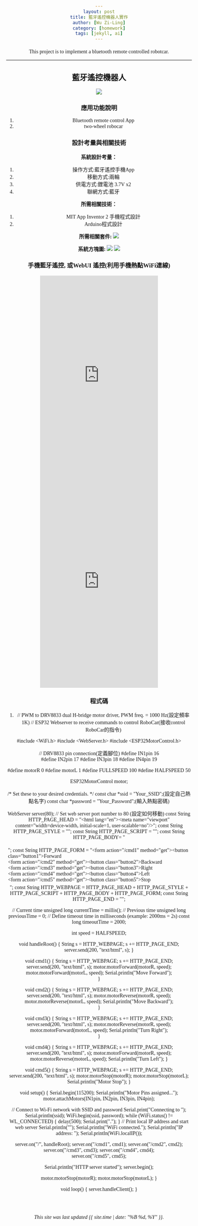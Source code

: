 ```yaml
---
layout: post
title: 藍牙遙控機器人實作
author: [Wu Zi-Ling]
category: [homework]
tags: [jekyll, ai]
---
```


This project is to implement a bluetooth remote controlled robotcar.

---
## 藍牙遙控機器人
![](https://github.com/rkuo2023/MCU-project/blob/main/images/ESP32_RoboCar.jpg)


### 應用功能說明
1. Bluetooth remote control App 
2. two-wheel robocar

### 設計考量與相關技術
**系統設計考量：**<br>
1. 操作方式:藍牙遙控手機App
2. 移動方式:兩輪 
3. 供電方式:鋰電池 3.7V x2
4. 聯網方式:藍牙

**所需相關技術：**
1. MIT App Inventor 2 手機程式設計 
2. Arduino程式設計

**所需相關套件:**
![](https://image.ruten.com.tw/g2/8/d4/16/21440347657238_872.jpg)

**系統方塊圖:**
![](https://github.com/ziling819/MCU-project/blob/main/_posts/PIC.png)
![](https://github.com/ziling819/MCU-project/blob/main/_posts/PIC.png?raw=true)

### 手機藍牙遙控, 或WebUI 遙控(利用手機熱點WiFi連線)
<iframe width="320" height="560" src="https://www.youtube.com/embed/f2BniY4nAnU" title="手機藍牙遙控, 或WebUI 遙控(利用手機熱點WiFi連線)1" frameborder="0" allow="accelerometer; autoplay; clipboard-write; encrypted-media; gyroscope; picture-in-picture; web-share" allowfullscreen></iframe>

<iframe width="320" height="560" src="https://www.youtube.com/embed/3FaQAwD77h4" title="手機藍牙遙控, 或WebUI 遙控(利用手機熱點WiFi連線)2" frameborder="0" allow="accelerometer; autoplay; clipboard-write; encrypted-media; gyroscope; picture-in-picture; web-share" allowfullscreen></iframe>

### 程式碼
1. // PWM to DRV8833 dual H-bridge motor driver, PWM freq. = 1000 Hz(設定頻率1K)
// ESP32 Webserver to receive commands to control RoboCar(接收control RoboCar的指令)

#include <WiFi.h>
#include <WebServer.h>
#include <ESP32MotorControl.h> 

// DRV8833 pin connection(定義腳位)
#define IN1pin 16  
#define IN2pin 17 
#define IN3pin 18 
#define IN4pin 19

#define motorR 0
#define motorL 1
#define FULLSPEED 100
#define HALFSPEED 50

ESP32MotorControl motor;


/* Set these to your desired credentials. */
const char *ssid = "Your_SSID";(設定自己熱點名字)
const char *password = "Your_Password";(輸入熱點密碼)

WebServer server(80); // Set web server port number to 80
(設定如何移動)
const String HTTP_PAGE_HEAD = "<!DOCTYPE html><html lang=\"en\"><head><meta name=\"viewport\" content=\"width=device-width, initial-scale=1, user-scalable=no\"/><title>{v}</title>";
const String HTTP_PAGE_STYLE = "<style>.c{text-align: center;} div,input{padding:5px;font-size:1em;}  input{width:90%;}  body{text-align: center;font-family:verdana;} button{border:0;border-radius:0.6rem;background-color:#1fb3ec;color:#fdd;line-height:2.4rem;font-size:1.2rem;width:100%;} .q{float: right;width: 64px;text-align: right;} .button1 {background-color: #4CAF50;} .button2 {background-color: #008CBA;} .button3 {background-color: #f44336;} .button4 {background-color: #e7e7e7; color: black;} .button5 {background-color: #555555;} </style>";
const String HTTP_PAGE_SCRIPT = "<script>function c(l){document.getElementById('s').value=l.innerText||l.textContent;document.getElementById('p').focus();}</script>";
const String HTTP_PAGE_BODY= "</head><body><div style='text-align:left;display:inline-block;min-width:260px;'>";
const String HTTP_PAGE_FORM = "<form action=\"/cmd1\" method=\"get\"><button class=\"button1\">Forward</button></form></br><form action=\"/cmd2\" method=\"get\"><button class=\"button2\">Backward</button></form></br><form action=\"/cmd3\" method=\"get\"><button class=\"button3\">Right</button></form></br><form action=\"/cmd4\" method=\"get\"><button class=\"button4\">Left</button></form></br><form action=\"/cmd5\" method=\"get\"><button class=\"button5\">Stop</button></form></br></div>";
const String HTTP_WEBPAGE = HTTP_PAGE_HEAD + HTTP_PAGE_STYLE + HTTP_PAGE_SCRIPT + HTTP_PAGE_BODY + HTTP_PAGE_FORM;
const String HTTP_PAGE_END = "</div></body></html>";

// Current time
unsigned long currentTime = millis();
// Previous time
unsigned long previousTime = 0; 
// Define timeout time in milliseconds (example: 2000ms = 2s)
const long timeoutTime = 2000;

int speed = HALFSPEED;

void handleRoot() {
  String s  = HTTP_WEBPAGE; 
  s += HTTP_PAGE_END;
  server.send(200, "text/html", s);
}

void cmd1() {
  String s  = HTTP_WEBPAGE; 
  s += HTTP_PAGE_END;  
  server.send(200, "text/html", s);
  motor.motorForward(motorR, speed);  
  motor.motorForward(motorL, speed);
  Serial.println("Move Forward");   
}

void cmd2() {
  String s  = HTTP_WEBPAGE; 
  s += HTTP_PAGE_END;  
  server.send(200, "text/html", s);
  motor.motorReverse(motorR, speed);
  motor.motorReverse(motorL, speed);
  Serial.println("Move Backward");     
}

void cmd3() {
  String s  = HTTP_WEBPAGE; 
  s += HTTP_PAGE_END;  
  server.send(200, "text/html", s);
  motor.motorReverse(motorR, speed);  
  motor.motorForward(motorL, speed);
  Serial.println("Turn Right");    
}

void cmd4() {
  String s  = HTTP_WEBPAGE; 
  s += HTTP_PAGE_END;  
  server.send(200, "text/html", s);
  motor.motorForward(motorR, speed);
  motor.motorReverse(motorL, speed);
  Serial.println("Turn Left"); 
}

void cmd5() {
  String s  = HTTP_WEBPAGE; 
  s += HTTP_PAGE_END;  
  server.send(200, "text/html", s);
  motor.motorStop(motorR);
  motor.motorStop(motorL);
  Serial.println("Motor Stop");
}

void setup() {
  Serial.begin(115200);
  Serial.println("Motor Pins assigned...");
  motor.attachMotors(IN1pin, IN2pin, IN3pin, IN4pin);
  
  // Connect to Wi-Fi network with SSID and password
  Serial.print("Connecting to ");
  Serial.println(ssid);
  WiFi.begin(ssid, password);
  while (WiFi.status() != WL_CONNECTED) {
    delay(500);
    Serial.print(".");
  }
  // Print local IP address and start web server
  Serial.println("");
  Serial.println("WiFi connected.");
  Serial.println("IP address: ");
  Serial.println(WiFi.localIP());

  server.on("/", handleRoot);
  server.on("/cmd1", cmd1);
  server.on("/cmd2", cmd2);
  server.on("/cmd3", cmd3);
  server.on("/cmd4", cmd4);  
  server.on("/cmd5", cmd5);  

  Serial.println("HTTP server started");
  server.begin();

  motor.motorStop(motorR);
  motor.motorStop(motorL);
}

void loop() {
  server.handleClient();
}

<br>
<br>

*This site was last updated {{ site.time | date: "%B %d, %Y" }}.*


